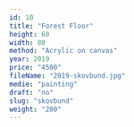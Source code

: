 ```yaml
---
id: 10
title: "Forest Floor"
height: 60
width: 80
method: "Acrylic on canvas"
year: 2019
price: "4500"
fileName: "2019-skovbund.jpg"
medie: "painting"
draft: "no"
slug: "skovbund"
weight: "200"
---
```

